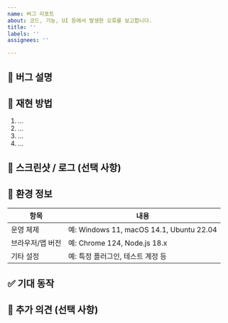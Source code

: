 ```yaml
---
name: 버그 리포트
about: 코드, 기능, UI 등에서 발생한 오류를 보고합니다.
title: ''
labels: ''
assignees: ''

---
```


## 🐛 버그 설명

<!-- 발생한 문제를 명확하게 설명해 주세요. 어떤 동작을 기대했는지도 함께 작성해 주세요. -->

## 🔁 재현 방법

<!-- 버그를 재현할 수 있는 단계별 설명을 적어 주세요. -->

1. ...
2. ...
3. ...
4. ...

## 📸 스크린샷 / 로그 (선택 사항)

<!-- 가능하다면 스크린샷, 콘솔 로그, 에러 메시지를 포함해 주세요. -->

## 🧩 환경 정보

| 항목 | 내용 |
|------|------|
| 운영 체제 | 예: Windows 11, macOS 14.1, Ubuntu 22.04 |
| 브라우저/앱 버전 | 예: Chrome 124, Node.js 18.x |
| 기타 설정 | 예: 특정 플러그인, 테스트 계정 등 |

## ✅ 기대 동작

<!-- 버그가 없었을 경우 어떤 동작을 기대했는지 작성해 주세요. -->

## 💬 추가 의견 (선택 사항)

<!-- 관련된 이슈, 참고 링크, 개인적인 추측 등을 자유롭게 적어 주세요. -->
